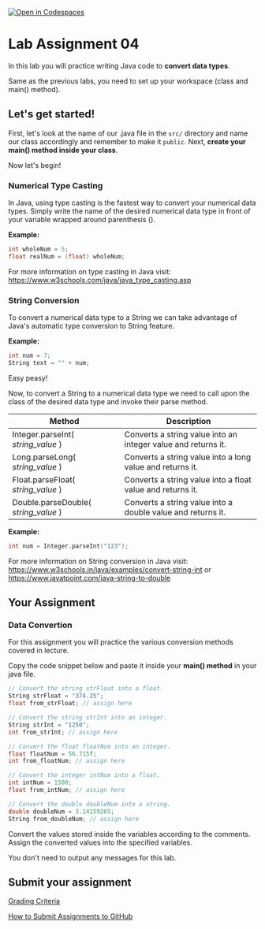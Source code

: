 [![Open in Codespaces](https://classroom.github.com/assets/launch-codespace-2972f46106e565e64193e422d61a12cf1da4916b45550586e14ef0a7c637dd04.svg)](https://classroom.github.com/open-in-codespaces?assignment_repo_id=17933431)
# Lab Assignment 04

In this lab you will practice writing Java code to **convert data types**.

Same as the previous labs, you need to set up your workspace (class and main() method).

## Let's get started!

First, let's look at the name of our .java file in the `src/` directory and name our class accordingly and remember to make it `public`. Next, **create your main() method inside your class**.

Now let's begin!

### Numerical Type Casting

In Java, using type casting is the fastest way to convert your numerical data types. Simply write the name of the desired numerical data type in front of your variable wrapped around parenthesis ().

**Example:**
```cpp
int wholeNum = 5;
float realNum = (float) wholeNum;
```

For more information on type casting in Java visit: https://www.w3schools.com/java/java_type_casting.asp

### String Conversion

To convert a numerical data type to a String we can take advantage of Java's automatic type conversion to String feature.

**Example:**
```cpp
int num = 7;
String text = "" + num;
```

Easy peasy!

Now, to convert a String to a numerical data type we need to call upon the class of the desired data type and invoke their parse method.

| Method | Description |
| --- | --- |
| Integer.parseInt( *string_value* ) | Converts a string value into an integer value and returns it. |
| Long.parseLong( *string_value* ) | Converts a string value into a long value and returns it. |
| Float.parseFloat( *string_value* ) | Converts a string value into a float value and returns it. |
| Double.parseDouble( *string_value* ) | Converts a string value into a double value and returns it. |

**Example:**
```cpp
int num = Integer.parseInt("123");
```

For more information on String conversion in Java visit: https://www.w3schools.in/java/examples/convert-string-int or https://www.javatpoint.com/java-string-to-double 

## Your Assignment

### Data Convertion

For this assignment you will practice the various conversion methods covered in lecture.

Copy the code snippet below and paste it inside your **main() method** in your java file.

```cpp
// Convert the string strFloat into a float.
String strFloat = "374.25";
float from_strFloat; // assign here

// Convert the string strInt into an integer.
String strInt = "1250";
int from_strInt; // assign here

// Convert the float floatNum into an integer.
float floatNum = 56.715f;
int from_floatNum; // assign here

// Convert the integer intNum into a float.
int intNum = 1500;
float from_intNum; // assign here

// Convert the double doubleNum into a string.
double doubleNum = 3.14159265;
String from_doubleNum; // assign here
```

Convert the values stored inside the variables according to the comments. Assign the converted values into the specified variables.

You don't need to output any messages for this lab.

## Submit your assignment

[Grading Criteria](https://joselitoguardado.dev/3326/labs/Lab_04.pdf)

[How to Submit Assignments to GitHub](https://joselitoguardado.dev/3326/How_to_Submit_Assignments_to_GitHub.pdf)
